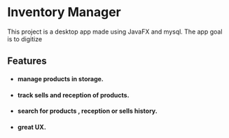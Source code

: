 # Inventory Manager

This project is a desktop app made using JavaFX and mysql.
The app goal is to digitize  

## Features
-    #### manage products in storage.
-    #### track sells and reception of products.
-    #### search for products , reception or sells history.
-    #### great UX.
